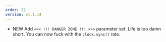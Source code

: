 ```yaml
---
order: 22
version: v1.1.14
---
```

- <span class="badge badge-pill badge-success">NEW</span> Add `<<< !!! DANGER ZONE !!! >>>` parameter set. Life is too damn short. You can now fuck with the `clock.sync()` rate.